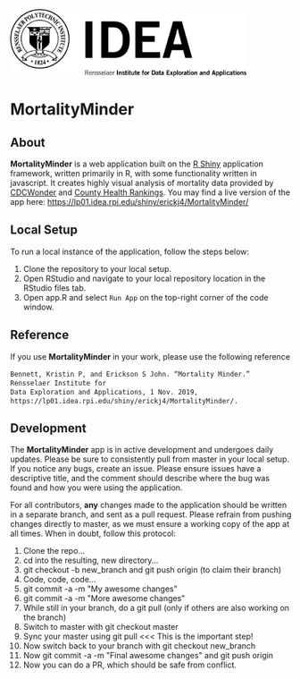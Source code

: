 <img src="www/IDEA_logo_500.png"  height="120"/>

# MortalityMinder

## About
**MortalityMinder** is a web application built on the [R Shiny](https://shiny.rstudio.com/) application framework, written primarily in R, with some functionality written in javascript. It creates highly visual analysis of mortality data provided by [CDCWonder](https://wonder.cdc.gov/) and [County Health Rankings](http://www.countyhealthrankings.org/). You may find a live version of the app here: https://lp01.idea.rpi.edu/shiny/erickj4/MortalityMinder/

## Local Setup
To run a local instance of the application, follow the steps below:

1. Clone the repository to your local setup.
2. Open RStudio and navigate to your local repository location in the RStudio files tab.
3. Open app.R and select `Run App` on the top-right corner of the code window.

## Reference
If you use **MortalityMinder** in your work, please use the following reference

```
Bennett, Kristin P, and Erickson S John. “Mortality Minder.” Rensselaer Institute for 
Data Exploration and Applications, 1 Nov. 2019, https://lp01.idea.rpi.edu/shiny/erickj4/MortalityMinder/.
```

## Development
The **MortalityMinder** app is in active development and undergoes daily updates. Please be sure to consistently pull from master in your local setup. If you notice any bugs, create an issue. Please ensure issues have a descriptive title, and the comment should describe where the bug was found and how you were using the application. 

For all contributors, **any** changes made to the application should be written in a separate branch, and sent as a pull request. Please refrain from pushing changes directly to master, as we must ensure a working copy of the app at all times. When in doubt, follow this protocol:

1. Clone the repo...
2. cd into the resulting, new directory...
3. git checkout -b new_branch and git push origin (to claim their branch)
4. Code, code, code...
5. git commit -a -m "My awesome changes"
6. git commit -a -m "More awesome changes"
7. While still in your branch, do a git pull (only if others are also working on the branch)
8. Switch to master with git checkout master
9. Sync your master using git pull  <<< This is the important step!
10. Now switch back to your branch with git checkout new_branch
11. Now git commit -a -m "Final awesome changes" and git push origin
12. Now you can do a PR, which should be safe from conflict.


